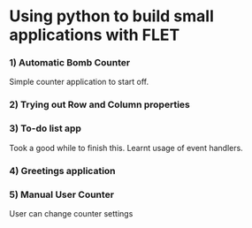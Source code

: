 # Using python to build small applications with FLET

### 1) Automatic Bomb Counter
 Simple counter application to start off.

### 2) Trying out Row and Column properties

### 3) To-do list app
 Took a good while to finish this. Learnt usage of event handlers.

### 4) Greetings application
### 5) Manual User Counter
User can change counter settings

